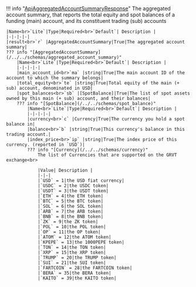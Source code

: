 !!! info "[ApiAggregatedAccountSummaryResponse](/../../schemas/api_aggregated_account_summary_response)"
    The aggregated account summary, that reports the total equity and spot balances of a funding (main) account, and its constituent trading (sub) accounts<br>

    |Name<br>`Lite`|Type|Required<br>`Default`| Description |
    |-|-|-|-|
    |result<br>`r` |AggregatedAccountSummary|True|The aggregated account summary|
    ??? info "[AggregatedAccountSummary](/../../schemas/aggregated_account_summary)"
        |Name<br>`Lite`|Type|Required<br>`Default`| Description |
        |-|-|-|-|
        |main_account_id<br>`ma` |string|True|The main account ID of the account to which the summary belongs|
        |total_equity<br>`te` |string|True|Total equity of the main (+ sub) account, denominated in USD|
        |spot_balances<br>`sb` |[SpotBalance]|True|The list of spot assets owned by this main (+ sub) account, and their balances|
        ??? info "[SpotBalance](/../../schemas/spot_balance)"
            |Name<br>`Lite`|Type|Required<br>`Default`| Description |
            |-|-|-|-|
            |currency<br>`c` |Currency|True|The currency you hold a spot balance in|
            |balance<br>`b` |string|True|This currency's balance in this trading account.|
            |index_price<br>`ip` |string|True|The index price of this currency. (reported in `USD`)|
            ??? info "[Currency](/../../schemas/currency)"
                The list of Currencies that are supported on the GRVT exchange<br>

                |Value| Description |
                |-|-|
                |`USD` = 1|the USD fiat currency|
                |`USDC` = 2|the USDC token|
                |`USDT` = 3|the USDT token|
                |`ETH` = 4|the ETH token|
                |`BTC` = 5|the BTC token|
                |`SOL` = 6|the SOL token|
                |`ARB` = 7|the ARB token|
                |`BNB` = 8|the BNB token|
                |`ZK` = 9|the ZK token|
                |`POL` = 10|the POL token|
                |`OP` = 11|the OP token|
                |`ATOM` = 12|the ATOM token|
                |`KPEPE` = 13|the 1000PEPE token|
                |`TON` = 14|the TON token|
                |`XRP` = 15|the XRP token|
                |`TRUMP` = 20|the TRUMP token|
                |`SUI` = 21|the SUI token|
                |`FARTCOIN` = 28|the FARTCOIN token|
                |`BERA` = 35|the BERA token|
                |`KAITO` = 39|the KAITO token|
